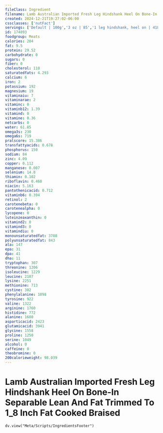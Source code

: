 ```yaml
---
fileClass: Ingredient
filename: Lamb Australian Imported Fresh Leg Hindshank Heel On Bone-In Separable Lean And Fat Trimmed To 1_8 Inch Fat Cooked Braised
created: 2024-12-21T19:27:02-06:00
cssclasses: ['nutFact']
servings: ['Default | 100g','3 oz | 85','1 leg hindshank, heel on | 418']
id: 174893
foodgroup: Meats
calories: 204
fat: 9.5
protein: 29.52
carbohydrate: 0
sugars: 0
fiber: 0
cholesterol: 110
saturatedfats: 4.293
calcium: 6
iron: 2
potassium: 192
magnesium: 19
vitaminaiu: 7
vitaminarae: 2
vitaminc: 0
vitaminb12: 1.39
vitamind: 0
vitamine: 0.36
netcarbs: 0
water: 61.85
omega3s: 230
omega6s: 719
pralscore: 15.386
transfattyacids: 0.678
phosphorus: 150
sodium: 84
zinc: 4.09
copper: 0.112
manganese: 0.007
selenium: 14.8
thiamin: 0.102
riboflavin: 0.468
niacin: 5.163
pantothenicacid: 0.712
vitaminb6: 0.394
retinol: 2
carotenebeta: 0
carotenealpha: 0
lycopene: 0
luteinzeaxanthin: 0
vitamind2: 0
vitamind3: 0
vitamindiu: 0
monounsaturatedfat: 3788
polyunsaturatedfat: 843
ala: 147
epa: 31
dpa: 41
dha: 11
tryptophan: 307
threonine: 1206
isoleucine: 1229
leucine: 2107
lysine: 2251
methionine: 713
cystine: 302
phenylalanine: 1098
tyrosine: 922
valine: 1322
arginine: 1760
histidine: 772
alanine: 1680
asparticacid: 2423
glutamicacid: 3941
glycine: 1558
proline: 1250
serine: 1049
alcohol: 0
caffeine: 0
theobromine: 0
200calorieweight: 98.039
---
```


# Lamb Australian Imported Fresh Leg Hindshank Heel On Bone-In Separable Lean And Fat Trimmed To 1_8 Inch Fat Cooked Braised

```dataviewjs
dv.view("Meta/Scripts/IngredientsFooter")
```